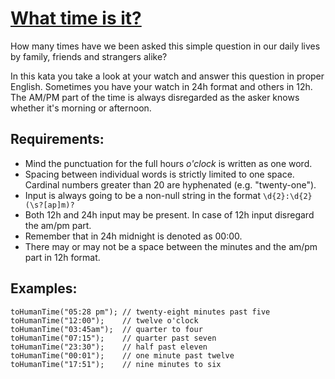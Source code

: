 # [What time is it?](https://www.codewars.com/kata/what-time-is-it-1 "https://www.codewars.com/kata/596218bb6878a33ca20000aa")

How many times have we been asked this simple question in our daily lives by family, friends and strangers alike? 

In this kata you take a look at your watch and answer this question in proper English. Sometimes you have your watch in 24h format and others in 12h. The AM/PM part of the time is always disregarded as the asker knows whether it's morning or afternoon.

## Requirements:

 - Mind the punctuation for the full hours *o'clock* is written as one word.
 - Spacing between individual words is strictly limited to one space. Cardinal numbers greater than 20 are hyphenated (e.g. "twenty-one").
 - Input is always going to be a non-null string in the format `\d{2}:\d{2}(\s?[ap]m)?`
 - Both 12h and 24h input may be present. In case of 12h input disregard the am/pm part.
 - Remember that in 24h midnight is denoted as 00:00.
 - There may or may not be a space between the minutes and the am/pm part in 12h format.

## Examples:

```
toHumanTime("05:28 pm"); // twenty-eight minutes past five
toHumanTime("12:00");    // twelve o'clock
toHumanTime("03:45am");  // quarter to four
toHumanTime("07:15");    // quarter past seven
toHumanTime("23:30");    // half past eleven
toHumanTime("00:01");    // one minute past twelve
toHumanTime("17:51");    // nine minutes to six
```